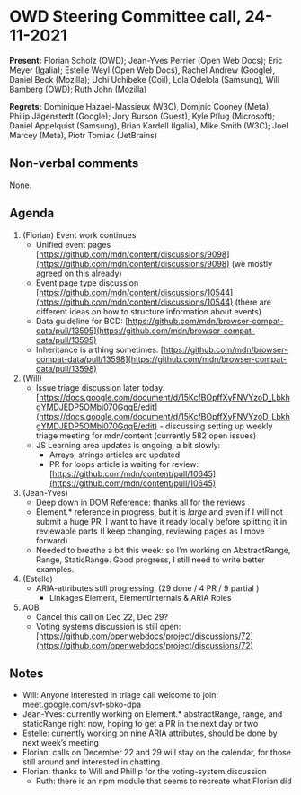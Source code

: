 # OWD Steering Committee call, 24-11-2021

**Present:** Florian Scholz (OWD); Jean-Yves Perrier (Open Web Docs); Eric Meyer (Igalia); Estelle Weyl (Open Web Docs), Rachel Andrew (Google), Daniel Beck (Mozilla); Uchi Uchibeke (Coil), Lola Odelola (Samsung), Will Bamberg (OWD); Ruth John (Mozilla)

**Regrets:**  Dominique Hazael-Massieux (W3C), Dominic Cooney (Meta),  Philip Jägenstedt (Google); Jory Burson (Guest), Kyle Pflug (Microsoft); Daniel Appelquist (Samsung), Brian Kardell (Igalia), Mike Smith (W3C); Joel Marcey (Meta), Piotr Tomiak (JetBrains)

## Non-verbal comments

None. 

## Agenda

1. (Florian) Event work continues
    - Unified event pages [https://github.com/mdn/content/discussions/9098](https://github.com/mdn/content/discussions/9098) (we mostly agreed on this already)
    - Event page type discussion [https://github.com/mdn/content/discussions/10544](https://github.com/mdn/content/discussions/10544) (there are different ideas on how to structure information about events)
    - Data guideline for BCD: [https://github.com/mdn/browser-compat-data/pull/13595](https://github.com/mdn/browser-compat-data/pull/13595) 
    - Inheritance is a thing sometimes: [https://github.com/mdn/browser-compat-data/pull/13598](https://github.com/mdn/browser-compat-data/pull/13598) 
2. (Will)
    - Issue triage discussion later today: [https://docs.google.com/document/d/15KcfBOpffXyFNVYzoD_LbkhgYMDJEDP5OMbi070GqqE/edit](https://docs.google.com/document/d/15KcfBOpffXyFNVYzoD_LbkhgYMDJEDP5OMbi070GqqE/edit) - discussing setting up weekly triage meeting for mdn/content (currently 582 open issues)
    - JS Learning area updates is ongoing, a bit slowly:
        - Arrays, strings articles are updated
        - PR for loops article is waiting for review: [https://github.com/mdn/content/pull/10645](https://github.com/mdn/content/pull/10645) 
3. (Jean-Yves)
    - Deep down in DOM Reference: thanks all for the reviews
    - Element.* reference in progress, but it is *large* and even if I will not submit a huge PR, I want to have it ready locally before splitting it in reviewable parts (I keep changing, reviewing pages as I move forward)
    - Needed to breathe a bit this week: so I’m working on AbstractRange, Range, StaticRange. Good progress, I still need to write better examples.
4. (Estelle)
    - ARIA-attributes still progressing. (29 done / 4 PR / 9 partial )
        - Linkages Element, ElementInternals & ARIA Roles
5. AOB
    - Cancel this call on Dec 22, Dec 29?
    - Voting systems discussion is still open: [https://github.com/openwebdocs/project/discussions/72](https://github.com/openwebdocs/project/discussions/72) 

## Notes

* Will: Anyone interested in triage call welcome to join: meet.google.com/svf-sbko-dpa 
* Jean-Yves: currently working on Element.* abstractRange, range, and staticRange right now, hoping to get a PR in the next day or two
* Estelle: currently working on nine ARIA attributes, should be done by next week’s meeting
* Florian: calls on December 22 and 29 will stay on the calendar, for those still around and interested in chatting
* Florian: thanks to Will and Phillip for the voting-system discussion
    * Ruth: there is an npm module that seems to recreate what Florian did
